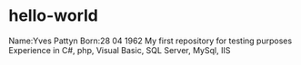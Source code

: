 # hello-world
Name:Yves Pattyn
Born:28 04 1962
My first repository for testing purposes
Experience in C#, php, Visual Basic, SQL Server, MySql, IIS
